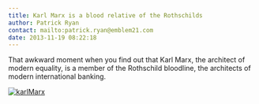 ```yaml
---
title: Karl Marx is a blood relative of the Rothschilds
author: Patrick Ryan
contact: mailto:patrick.ryan@emblem21.com
date: 2013-11-19 08:22:18
---
```


That awkward moment when you find out that Karl Marx, the architect of modern equality, is a member of the Rothschild bloodline, the architects of modern international banking.

[![karlMarx](/images/karlMarx.jpg)](/images/karlMarx.jpg)